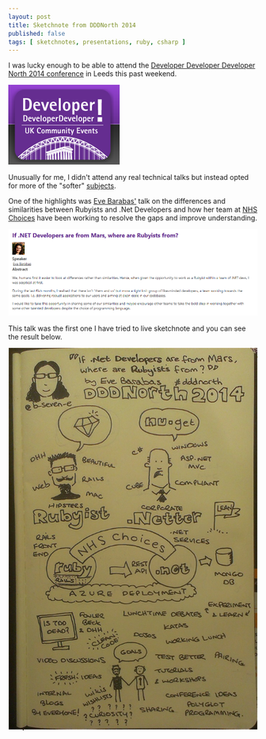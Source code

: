 ```yaml
---
layout: post
title: Sketchnote from DDDNorth 2014
published: false
tags: [ sketchnotes, presentations, ruby, csharp ]
---
```


I was lucky enough to be able to attend the [Developer Developer Developer North 
2014 conference](http://www.dddnorth.co.uk/) in Leeds this past weekend. 

![ddd north](/img/posts/sketchote-from-ddd-north-2014/dddnorth-logo.png)

Unusually for me, I didn't attend any real technical talks but instead opted for 
more of the "softer" [subjects](http://www.dddnorth.co.uk/Schedule). 

One of the highlights was [Eve Barabas'](http://www.twitter.com/b_seven_e) talk on 
the differences and similarities between Rubyists and .Net Developers and how her team 
at [NHS Choices](http://www.nhs.uk/Pages/HomePage.aspx) have been working to 
resolve the gaps and improve understanding.

![ddd north](/img/posts/sketchote-from-ddd-north-2014/session-summary.png)

This talk was the first one I have tried to live sketchnote and you can see the 
result below.

![ddd sketchnote](/img/posts/sketchote-from-ddd-north-2014/lofi-sketchnote.jpg)



